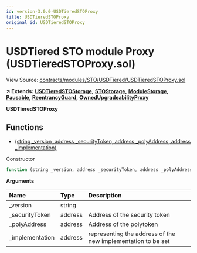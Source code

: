 ```yaml
---
id: version-3.0.0-USDTieredSTOProxy
title: USDTieredSTOProxy
original_id: USDTieredSTOProxy
---
```


# USDTiered STO module Proxy \(USDTieredSTOProxy.sol\)

View Source: [contracts/modules/STO/USDTiered/USDTieredSTOProxy.sol](https://github.com/remon-nashid/polymath-core/tree/0c5593835be9dcec69d8de5b12eb17bc7cd77adc/contracts/modules/STO/USDTiered/USDTieredSTOProxy.sol)

**↗ Extends:** [**USDTieredSTOStorage**](usdtieredstostorage.md)**,** [**STOStorage**](stostorage.md)**,** [**ModuleStorage**](modulestorage.md)**,** [**Pausable**](pausable.md)**,** [**ReentrancyGuard**](reentrancyguard.md)**,** [**OwnedUpgradeabilityProxy**](ownedupgradeabilityproxy.md)

**USDTieredSTOProxy**

## Functions

* [\(string \_version, address \_securityToken, address \_polyAddress, address \_implementation\)](usdtieredstoproxy.md)

Constructor

```javascript
function (string _version, address _securityToken, address _polyAddress, address _implementation) public nonpayable ModuleStorage
```

**Arguments**

| Name | Type | Description |
| :--- | :--- | :--- |
| \_version | string |  |
| \_securityToken | address | Address of the security token |
| \_polyAddress | address | Address of the polytoken |
| \_implementation | address | representing the address of the new implementation to be set |

